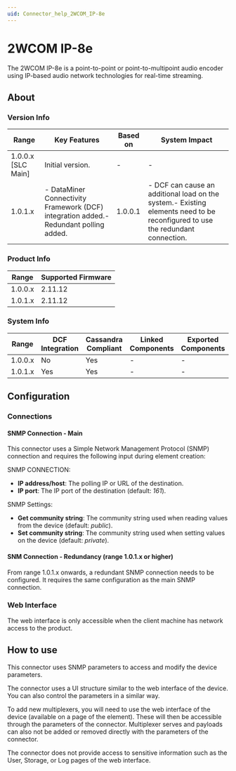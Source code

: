 ```yaml
---
uid: Connector_help_2WCOM_IP-8e
---
```


# 2WCOM IP-8e

The 2WCOM IP-8e is a point-to-point or point-to-multipoint audio encoder using IP-based audio network technologies for real-time streaming.

## About

### Version Info

| **Range**            | **Key Features**                                                                       | **Based on** | **System Impact**                                                                                                              |
|----------------------|----------------------------------------------------------------------------------------|--------------|--------------------------------------------------------------------------------------------------------------------------------|
| 1.0.0.x \[SLC Main\] | Initial version.                                                                       | \-           | \-                                                                                                                             |
| 1.0.1.x              | \- DataMiner Connectivity Framework (DCF) integration added.- Redundant polling added. | 1.0.0.1      | \- DCF can cause an additional load on the system.- Existing elements need to be reconfigured to use the redundant connection. |

### Product Info

| **Range** | **Supported Firmware** |
|-----------|------------------------|
| 1.0.0.x   | 2.11.12                |
| 1.0.1.x   | 2.11.12                |

### System Info

| **Range** | **DCF Integration** | **Cassandra Compliant** | **Linked Components** | **Exported Components** |
|-----------|---------------------|-------------------------|-----------------------|-------------------------|
| 1.0.0.x   | No                  | Yes                     | \-                    | \-                      |
| 1.0.1.x   | Yes                 | Yes                     | \-                    | \-                      |

## Configuration

### Connections

#### SNMP Connection - Main

This connector uses a Simple Network Management Protocol (SNMP) connection and requires the following input during element creation:

SNMP CONNECTION:

- **IP address/host**: The polling IP or URL of the destination.
- **IP port**: The IP port of the destination (default: *161*).

SNMP Settings:

- **Get community string**: The community string used when reading values from the device (default: *public*).
- **Set community string**: The community string used when setting values on the device (default: *private*).

#### SNM Connection - Redundancy (range 1.0.1.x or higher)

From range 1.0.1.x onwards, a redundant SNMP connection needs to be configured. It requires the same configuration as the main SNMP connection.

### Web Interface

The web interface is only accessible when the client machine has network access to the product.

## How to use

This connector uses SNMP parameters to access and modify the device parameters.

The connector uses a UI structure similar to the web interface of the device. You can also control the parameters in a similar way.

To add new multiplexers, you will need to use the web interface of the device (available on a page of the element). These will then be accessible through the parameters of the connector. Multiplexer serves and payloads can also not be added or removed directly with the parameters of the connector.

The connector does not provide access to sensitive information such as the User, Storage, or Log pages of the web interface.
